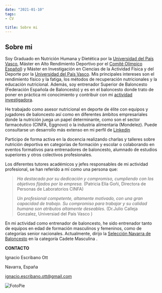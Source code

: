 ```yaml
---
date: "2021-01-10"
tags:
- CV

title: Sobre mi 
---
```


## Sobre mi

Soy Graduado en Nutrición Humana y Dietética por la [Universidad del País Vasco](https://www.ehu.eus/es/web/farmazia-fakultatea), Máster en Alto Rendimiento Deportivo por el [Comité Olímpico Español](https://www.coe.es/2012/COEHOME2012.nsf/FHomeDemo?OpenForm)) y Máster en Investigación en Ciencias de la Actividad Física y del Deporte por la [Universidad del País Vasco](https://www.ehu.eus/es/web/master/master-actividad-fisica-deporte#:~:text=El%20M%C3%A1ster%20en%20Ciencias%20de,ocio%20o%20la%20educaci%C3%B3n%20f%C3%ADsica). Mis principales intereses son el rendimiento físico y la fatiga, los métodos de recuperación nutricionales y la educación nutricional. Además, soy entrenador Superior de Baloncesto (Federación Española de Baloncesto) y es en el baloncesto donde trato de poner en práctica mi conocimiento y contribuir con mi [actividad investigadora](https://www.researchgate.net/profile/Ignacio_Escribano-Ott). 


He trabajado como asesor nutricional en deporte de élite con equipos y jugadores de baloncesto así como en diferentes ámbitos empresariales donde la nutrición juega un papel determinante, como son el sector farmacéutico (CINFA, Eggnovo) o la industria alimentaria (Mondelez). Puede consultarse un desarrollo más extenso en mi perfil de [Linkedin](https://www.linkedin.com/in/igeso)

Participo de forma activa en la docencia realizando charlas y talleres sobre nutrición deportiva en categorías de formación y escolar o colaborando en eventos formativos para entrenadores de baloncesto, alumnado de estudios superiores y otros colectivos profesionales.

Los diferentes tutores académicos y jefes responsables de mi actividad profesional, se han referido a mí como una persona que:

> *Ha destacado por su dedicación y compromiso, cumpliendo con los objetivos fijados por la empresa.* (Patricia Elía Goñi, Directora de Personas de Laboratorios CINFA)
> 
> *Un profesional competente, altamente motivado, con una gran capacidad de trabajo. Su compromiso para trabajar y su calidad humana son atributos altamente deseables.* (Dr.Julio Calleja Gonzalez, Universiad del País Vasco )

En mi actividad como entrenador de baloncesto, he sido entrenador tanto de equipos en edad de formación masculinos y femeninos, como de categorías senior nacionales. Actualmente, dirijo la [Selección Navarra de Baloncesto](https://www.fnbaloncesto.com/es/organigrama-%C3%A1rea-t%C3%A9cnica.html) en la categoría Cadete Masculina . 

__CONTACTO__

Ignacio Escribano Ott

Navarra, España

ignacio.escribano.ott@gmail.com


![FotoPie](https://pbs.twimg.com/profile_images/1347498058679013377/jQMZU_wT_400x400.jpg)


